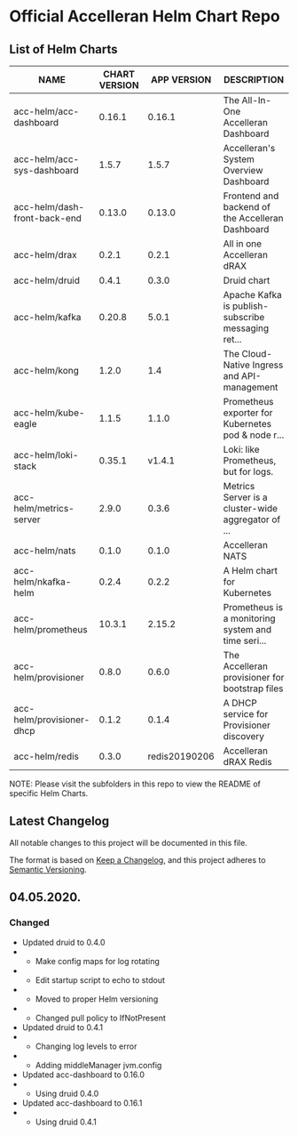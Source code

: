 # Official Accelleran Helm Chart Repo

## List of Helm Charts

|NAME   |CHART VERSION   |APP VERSION   |DESCRIPTION   |
|---|---|---|---|
|acc-helm/acc-dashboard        |0.16.1   |0.16.1          |The All-In-One Accelleran Dashboard   |
|acc-helm/acc-sys-dashboard    |1.5.7    |1.5.7           |Accelleran's System Overview Dashboard   |
|acc-helm/dash-front-back-end  |0.13.0   |0.13.0          |Frontend and backend of the Accelleran Dashboard   |
|acc-helm/drax                 |0.2.1    |0.2.1           |All in one Accelleran dRAX   |
|acc-helm/druid                |0.4.1    |0.3.0           |Druid chart   |
|acc-helm/kafka                |0.20.8   |5.0.1           |Apache Kafka is publish-subscribe messaging ret...   |
|acc-helm/kong                 |1.2.0    |1.4             |The Cloud-Native Ingress and API-management   |
|acc-helm/kube-eagle           |1.1.5    |1.1.0           |Prometheus exporter for Kubernetes pod & node r...   |
|acc-helm/loki-stack           |0.35.1   |v1.4.1       	  |Loki: like Prometheus, but for logs.
|acc-helm/metrics-server       |2.9.0    |0.3.6           |Metrics Server is a cluster-wide aggregator of ...   |
|acc-helm/nats                 |0.1.0    |0.1.0        	  |Accelleran NATS   |
|acc-helm/nkafka-helm          |0.2.4    |0.2.2           |A Helm chart for Kubernetes   |
|acc-helm/prometheus           |10.3.1   |2.15.2          |Prometheus is a monitoring system and time seri...   |
|acc-helm/provisioner          |0.8.0    |0.6.0           |The Accelleran provisioner for bootstrap files   |
|acc-helm/provisioner-dhcp     |0.1.2    |0.1.4           |A DHCP service for Provisioner discovery   |
|acc-helm/redis                |0.3.0    |redis20190206   |Accelleran dRAX Redis   |

NOTE: Please visit the subfolders in this repo to view the README of specific Helm Charts.

## Latest Changelog

All notable changes to this project will be documented in this file.

The format is based on [Keep a Changelog](https://keepachangelog.com/en/1.0.0/),
and this project adheres to [Semantic Versioning](https://semver.org/spec/v2.0.0.html).

## 04.05.2020.

### Changed

- Updated druid to 0.4.0
- - Make config maps for log rotating
- - Edit startup script to echo to stdout
- - Moved to proper Helm versioning
- - Changed pull policy to IfNotPresent
- Updated druid to 0.4.1
- - Changing log levels to error
- - Adding middleManager jvm.config
- Updated acc-dashboard to 0.16.0
- - Using druid 0.4.0
- Updated acc-dashboard to 0.16.1
- - Using druid 0.4.1

